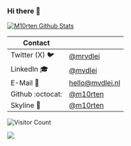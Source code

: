 ### Hi there 👋
[![M10rten Github Stats](https://github-readme-stats.vercel.app/api?username=m10rten&count_private=true&show_icons=true&theme=github_dark)](https://github.com/m10rten)
<!-- <a href="#">
  <img style="width:100%;" src="https://raw.githubusercontent.com/m10rten/m10rten/main/banner.png" title="m10rten" alt="profile banner" />
</a> -->
| Contact | |
| -- | -- |
| Twitter (X) 🐦| [@mrvdlei](https://twitter.com/mrvdlei/) |
| LinkedIn    🎓| [@mvdlei](https://www.linkedin.com/in/mvdlei) |
| E-Mail      📧| [hello@mvdlei.nl](mailto:hello@mvdlei.nl) |
| Github :octocat:| [@m10rten](https://github.com/m10rten) |
| Skyline   🌃| [@m10rten](https://skyline.github.com/m10rten/) |

![Visitor Count](https://profile-counter.glitch.me/m10rten/count.svg)

![](https://github-readme-stats.vercel.app/api/top-langs/?username=m10rten&theme=github_dark&hide_border=false&include_all_commits=false&count_private=false&layout=compact&hide=php)
